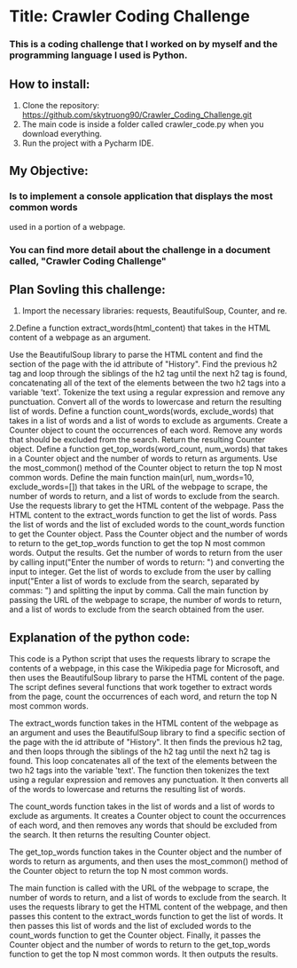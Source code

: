 # Title: Crawler Coding Challenge
### This is a coding challenge that I worked on by myself and the programming language I used is Python. 

## How to install:
1. Clone the repository: https://github.com/skytruong90/Crawler_Coding_Challenge.git
2. The main code is inside a folder called crawler_code.py when you download everything.
3. Run the project with a Pycharm IDE.

## My Objective: 
### Is to implement a console application that displays the most common words
used in a portion of a webpage.

### You can find more detail about the challenge in a document called, "Crawler Coding Challenge"

## Plan Sovling this challenge:
1. Import the necessary libraries: requests, BeautifulSoup, Counter, and re.

2.Define a function extract_words(html_content) that takes in the HTML content of a webpage as an argument.

Use the BeautifulSoup library to parse the HTML content and find the section of the page with the id attribute of "History".
Find the previous h2 tag and loop through the siblings of the h2 tag until the next h2 tag is found, concatenating all of the text of the elements between the two h2 tags into a variable 'text'.
Tokenize the text using a regular expression and remove any punctuation.
Convert all of the words to lowercase and return the resulting list of words.
Define a function count_words(words, exclude_words) that takes in a list of words and a list of words to exclude as arguments.
Create a Counter object to count the occurrences of each word.
Remove any words that should be excluded from the search.
Return the resulting Counter object.
Define a function get_top_words(word_count, num_words) that takes in a Counter object and the number of words to return as arguments.
Use the most_common() method of the Counter object to return the top N most common words.
Define the main function main(url, num_words=10, exclude_words=[]) that takes in the URL of the webpage to scrape, the number of words to return, and a list of words to exclude from the search.
Use the requests library to get the HTML content of the webpage.
Pass the HTML content to the extract_words function to get the list of words.
Pass the list of words and the list of excluded words to the count_words function to get the Counter object.
Pass the Counter object and the number of words to return to the get_top_words function to get the top N most common words.
Output the results.
Get the number of words to return from the user by calling input("Enter the number of words to return: ") and converting the input to integer.
Get the list of words to exclude from the user by calling input("Enter a list of words to exclude from the search, separated by commas: ") and splitting the input by comma.
Call the main function by passing the URL of the webpage to scrape, the number of words to return, and a list of words to exclude from the search obtained from the user.

## Explanation of the python code:
This code is a Python script that uses the requests library to scrape the contents of a webpage, in this case the Wikipedia page for Microsoft, and then uses the BeautifulSoup library to parse the HTML content of the page. The script defines several functions that work together to extract words from the page, count the occurrences of each word, and return the top N most common words.

The extract_words function takes in the HTML content of the webpage as an argument and uses the BeautifulSoup library to find a specific section of the page with the id attribute of "History". It then finds the previous h2 tag, and then loops through the siblings of the h2 tag until the next h2 tag is found. This loop concatenates all of the text of the elements between the two h2 tags into the variable 'text'. The function then tokenizes the text using a regular expression and removes any punctuation. It then converts all of the words to lowercase and returns the resulting list of words.

The count_words function takes in the list of words and a list of words to exclude as arguments. It creates a Counter object to count the occurrences of each word, and then removes any words that should be excluded from the search. It then returns the resulting Counter object.

The get_top_words function takes in the Counter object and the number of words to return as arguments, and then uses the most_common() method of the Counter object to return the top N most common words.

The main function is called with the URL of the webpage to scrape, the number of words to return, and a list of words to exclude from the search. It uses the requests library to get the HTML content of the webpage, and then passes this content to the extract_words function to get the list of words. It then passes this list of words and the list of excluded words to the count_words function to get the Counter object. Finally, it passes the Counter object and the number of words to return to the get_top_words function to get the top N most common words. It then outputs the results.
